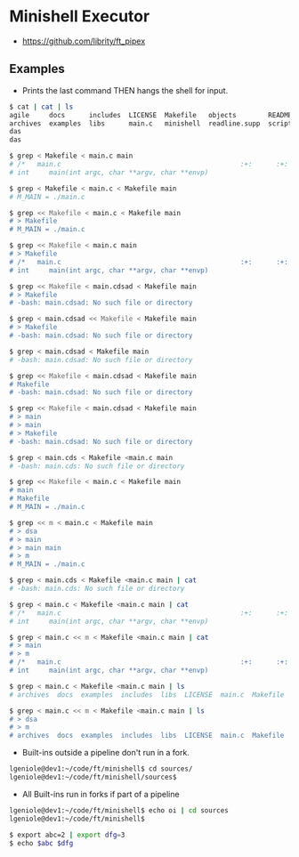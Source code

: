 # Minishell Executor

- https://github.com/librity/ft_pipex

## Examples

- Prints the last command THEN hangs the shell for input.

```bash
$ cat | cat | ls
agile     docs      includes  LICENSE  Makefile   objects        README.md  snippets  test
archives  examples  libs      main.c   minishell  readline.supp  scripts    sources   tests
das
das
```

```bash
$ grep < Makefile < main.c main
# /*   main.c                                             :+:      :+:    :+:   */
# int     main(int argc, char **argv, char **envp)
```

```bash
$ grep < Makefile < main.c < Makefile main
# M_MAIN = ./main.c
```

```bash
$ grep << Makefile < main.c < Makefile main
# > Makefile
# M_MAIN = ./main.c
```

```bash
$ grep << Makefile < main.c main
# > Makefile
# /*   main.c                                             :+:      :+:    :+:   */
# int     main(int argc, char **argv, char **envp)
```

```bash
$ grep << Makefile < main.cdsad < Makefile main
# > Makefile
# -bash: main.cdsad: No such file or directory
```

```bash
$ grep < main.cdsad << Makefile < Makefile main
# > Makefile
# -bash: main.cdsad: No such file or directory
```

```bash
$ grep < main.cdsad < Makefile main
# -bash: main.cdsad: No such file or directory
```

```bash
$ grep << Makefile < main.cdsad < Makefile main
# Makefile
# -bash: main.cdsad: No such file or directory
```

```bash
$ grep << Makefile < main.cdsad < Makefile main
# > main
# > main
# > Makefile
# -bash: main.cdsad: No such file or directory
```

```bash
$ grep < main.cds < Makefile <main.c main
# -bash: main.cds: No such file or directory
```

```bash
$ grep << Makefile < main.c < Makefile main
# main
# Makefile
# M_MAIN = ./main.c
```

```bash
$ grep << m < main.c < Makefile main
# > dsa
# > main
# > main main
# > m
# M_MAIN = ./main.c
```

```bash
$ grep < main.cds < Makefile <main.c main | cat
# -bash: main.cds: No such file or directory
```

```bash
$ grep < main.c < Makefile <main.c main | cat
# /*   main.c                                             :+:      :+:    :+:   */
# int     main(int argc, char **argv, char **envp)
```

```bash
$ grep < main.c << m < Makefile <main.c main | cat
# > main
# > m
# /*   main.c                                             :+:      :+:    :+:   */
# int     main(int argc, char **argv, char **envp)
```

```bash
$ grep < main.c < Makefile <main.c main | ls
# archives  docs  examples  includes  libs  LICENSE  main.c  Makefile  minishell  objects  readline.supp  README.md  scripts  snippets  sources  tests
```

```bash
$ grep < main.c << m < Makefile <main.c main | ls
# > dsa
# > m
# archives  docs  examples  includes  libs  LICENSE  main.c  Makefile  minishell  objects  readline.supp  README.md  scripts  snippets  sources  tests
```

- Built-ins outside a pipeline don't run in a fork.

```bash
lgeniole@dev1:~/code/ft/minishell$ cd sources/
lgeniole@dev1:~/code/ft/minishell/sources$
```

- All Built-ins run in forks if part of a pipeline

```bash
lgeniole@dev1:~/code/ft/minishell$ echo oi | cd sources
lgeniole@dev1:~/code/ft/minishell$
```

```bash
$ export abc=2 | export dfg=3
$ echo $abc $dfg

```
